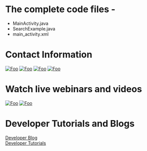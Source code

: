 # The complete code files -
- MainActivity.java 
- SearchExample.java
- main_activity.xml

# Contact Information
[![Foo](https://www.gettingstamped.com/wp-content/uploads/2015/02/Twitter-Logo.png)](https://twitter.com/heredev) 
[![Foo](https://dl2.macupdate.com/images/icons128/50617.png?d=1489440003)](http://t.her.is/slack) 
[![Foo](https://cdn.sstatic.net/Sites/stackoverflow/company/img/logos/so/so-icon.png?v=c78bd457575a)](https://stackoverflow.com/questions/tagged/here-api)
[![Foo](http://www.markwk.com/images/github_logo.png)](https://github.com/heremaps)

# Watch live webinars and videos

[![Foo](http://howtofilmschool.com/wp-content/uploads/2015/08/twitch-logo-150x150.png)](https://www.twitch.tv/heredev) 
[![Foo](http://logok.org/wp-content/uploads/2014/08/Youtube-logo-2017-150x150.png)](https://www.youtube.com/heremaps) 

# Developer Tutorials and Blogs
[Developer Blog](https://developer.here.com/blog) 
</br>
[Developer Tutorials](https://developer.here.com/tutorials)
